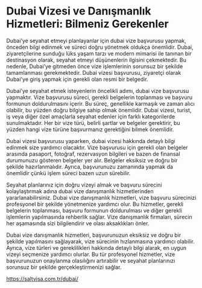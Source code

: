 # Dubai Vizesi ve Danışmanlık Hizmetleri: Bilmeniz Gerekenler
Dubai’ye seyahat etmeyi planlayanlar için dubai vize başvurusu yapmak, önceden bilgi edinmek ve süreci doğru yönetmek oldukça önemlidir. Dubai, ziyaretçilerine sunduğu lüks yaşam tarzı ve modern mimarisi ile tanınan bir destinasyon olarak, seyahat etmeyi düşünenlerin ilgisini çekmektedir. Bu nedenle, Dubai’ye gitmeden önce vize işlemlerinin sorunsuz bir şekilde tamamlanması gerekmektedir. Dubai vizesi başvurusu, ziyaretçi olarak Dubai'ye giriş yapmak için gerekli olan resmi bir belgedir.

Dubai’ye seyahat etmek isteyenlerin öncelikli adımı, dubai vize başvurusu yapmaktır. Vize başvurusu süreci, gerekli belgelerin toplanması ve başvuru formunun doldurulmasını içerir. Bu süreç, genellikle karmaşık ve zaman alıcı olabilir, bu yüzden doğru bilgiye sahip olmak önemlidir. Dubai vizesi, turist, iş veya diğer özel amaçlarla seyahat edenler için farklı kategorilerde sunulmaktadır. Her bir vize türü, belirli şartlar ve belgeler gerektirir, bu yüzden hangi vize türüne başvurmanız gerektiğini bilmek önemlidir.

Dubai vizesi başvurusu yaparken, dubai vizesi hakkında detaylı bilgi edinmek size yardımcı olacaktır. Vize başvurusu için gerekli olan belgeler arasında pasaport, fotoğraf, rezervasyon bilgileri ve bazen de finansal durumunuzu gösteren belgeler yer alır. Belgeler eksiksiz ve doğru bir şekilde hazırlanmalıdır. Ayrıca, başvurunuzu zamanında yapmak da önemlidir çünkü işlem süreci bazen uzun sürebilir.

Seyahat planlarınız için doğru vizeyi almak ve başvuru sürecini kolaylaştırmak adına dubai vize danışmanlık hizmetlerinden yararlanabilirsiniz. Dubai vize danışmanlık hizmetleri, vize başvuru sürecinizi profesyonel bir şekilde yönetmenize yardımcı olur. Bu hizmetler, gerekli belgelerin toplanması, başvuru formunun doldurulması ve diğer gerekli işlemlerin yapılmasında rehberlik sağlar. Vize danışmanlık firmaları, sürecin her aşamasında sizi bilgilendirir ve olası aksaklıkları önler.

Dubai vize danışmanlık hizmetleri, başvurunuzun eksiksiz ve doğru bir şekilde yapılmasını sağlayarak, vize sürecinin hızlanmasına yardımcı olabilir. Ayrıca, vize türleri ve gereklilikleri hakkında detaylı bilgi alarak, en uygun vizeyi seçmenize yardımcı olurlar. Bu tür profesyonel hizmetler, vize başvurunuzun onaylanma olasılığını artırabilir ve seyahat planlarınızı sorunsuz bir şekilde gerçekleştirmenizi sağlar.


https://saltvisa.com.tr/dubai/
